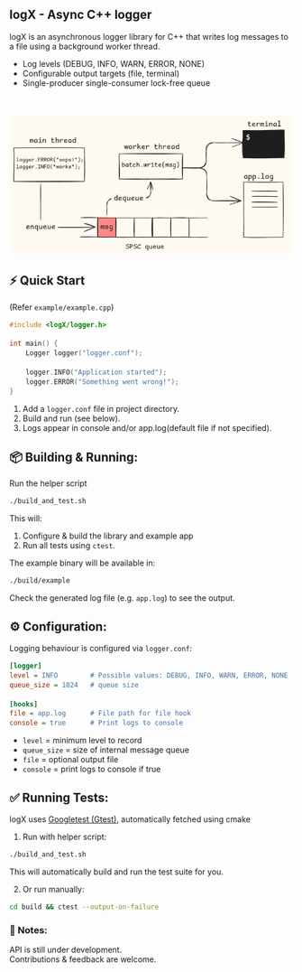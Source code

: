 ## logX - Async C++ logger
logX is an asynchronous logger library for C++ that writes log messages to a file using a background worker thread.

- Log levels (DEBUG, INFO, WARN, ERROR, NONE)
- Configurable output targets (file, terminal)
- Single-producer single-consumer lock-free queue
<br>
<br>

<img src="assets/workflow.png" alt="logX Flow" width="530">

## ⚡ Quick Start
(Refer `example/example.cpp`)
```cpp
#include <logX/logger.h>

int main() {
    Logger logger("logger.conf");

    logger.INFO("Application started");
    logger.ERROR("Something went wrong!");
}
```
1. Add a `logger.conf` file in project directory.
2. Build and run (see below).
3. Logs appear in console and/or app.log(default file if not specified).


## 📦 Building & Running:
Run the helper script
```bash
./build_and_test.sh
```
This will:
1. Configure & build the library and example app
2. Run all tests using `ctest`.

The example binary will be available in:
```bash
./build/example
```
Check the generated log file (e.g. `app.log`) to see the output.

## ⚙️ Configuration:
Logging behaviour is configured via `logger.conf`:
```ini
[logger]
level = INFO        # Possible values: DEBUG, INFO, WARN, ERROR, NONE
queue_size = 1024   # queue size

[hooks]
file = app.log      # File path for file hook
console = true      # Print logs to console
```
- `level` = minimum level to record
- `queue_size` = size of internal message queue
- `file` = optional output file
- `console` = print logs to console if true


## ✅ Running Tests:
logX uses [Googletest (Gtest)](https://github.com/google/googletest), automatically fetched using cmake
1. Run with helper script:
```bash
./build_and_test.sh
```
This will automatically build and run the test suite for you.

2. Or run manually:
```bash
cd build && ctest --output-on-failure
```

### 📌 Notes: 
API is still under development.<br>
Contributions & feedback are welcome.